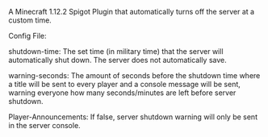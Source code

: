 A Minecraft 1.12.2 Spigot Plugin that automatically turns off the server at a custom time.

Config File:

shutdown-time: The set time (in military time) that the server will automatically shut down. The server does not automatically save.

warning-seconds: The amount of seconds before the shutdown time where a title will be sent to every player and a console message will be sent, warning everyone how many seconds/minutes are left before server shutdown.

Player-Announcements: If false, server shutdown warning will only be sent in the server console.
